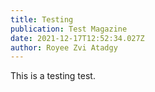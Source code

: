 ```yaml
---
title: Testing
publication: Test Magazine
date: 2021-12-17T12:52:34.027Z
author: Royee Zvi Atadgy
---
```

This is a testing test.
